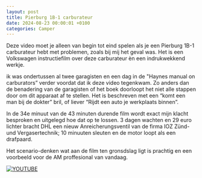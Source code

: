 ```yaml
---
layout: post
title: Pierburg 1B-1 carburateur
date: 2024-08-23 00:00:01 +0100
categories: Camper
---
```


Deze video moet je  alleen van begin tot eind spelen als je een Pierburg 1B-1 carburateur  hebt met problemen, zoals bij mij het geval was. Het is een Volkswagen  instructiefilm over deze carburateur èn een indrukwekkend werkje.

ik was ondertussen al twee garagisten en een dag in de "Haynes manual on  carburators” verder voordat dat ik deze video tegenkwam. Zo anders dan  de benadering van de garagisten of het boek doorloopt het niet alle  stappen door om dit apparaat af te stellen. Het is beschreven met een  “komt een man bij de dokter” bril, of liever “Rijdt een auto je  werkplaats binnen”. 

In de 34e minuut van de 43 minuten durende film wordt exact mijn klacht  besproken en uitgelegd hoe dat op te lossen. 3 dagen wachten en 29 euro  lichter bracht DHL een nieuw Anreicherungsventil van de firma IOZ Zünd-  und Vergasertechnik; 10 minuuten sleuten en de motor loopt als een  drafpaard.

Het scenario-denken wat aan de film ten gronsdslag ligt is prachtig en een voorbeeld voor de AM proffesional van vandaag.

[![YOUTUBE](https://img.youtube.com/vi/nWB1Azz-8_U/0.jpg)](https://www.youtube.com/watch?v=nWB1Azz-8_U)
